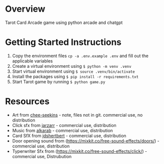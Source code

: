 # Overview
Tarot Card Arcade game using python arcade and chatgpt 

# Getting Started Instructions 
1. Copy the environment files `cp -a .env.example .env` and fill out the applicable variables
2. Create a virtual environment using `$ python -m venv .venv`
3. Start virtual environment using `$ source .venv/bin/activate`
4. Install the packages using `$ pip install -r requirements.txt`
5. Start Tarot game by running `$ python game.py`


# Resources
* Art from [chee-seekins](https://chee-seekins.itch.io/tarot) - note, files not in git. commercial use, no distribution 
* Click sfx from [jarzarr](https://jarzarr.itch.io/ui-button-sounds) - commercial use, distribution
* Music from [alkarab](https://alkakrab.itch.io/free-12-tracks-pixel-rpg-game-music-pack) - commercial use, distribution
* Card SfX from [jdshertbert](https://jdsherbert.itch.io/tabletop-games-sfx-pack) - commercial use, distribution
* Door opening sound from (https://mixkit.co/free-sound-effects/doors/) - commercial use, distribution
* Typerwriter Sfx from (https://mixkit.co/free-sound-effects/click/) - commercial use, Distrubution
